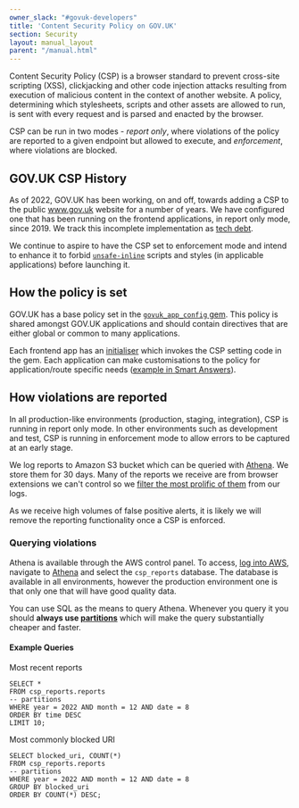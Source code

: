 ```yaml
---
owner_slack: "#govuk-developers"
title: 'Content Security Policy on GOV.UK'
section: Security
layout: manual_layout
parent: "/manual.html"
---
```


Content Security Policy (CSP) is a browser standard to prevent cross-site scripting (XSS), clickjacking and other code
injection attacks resulting from execution of malicious content in the context of another website. A policy, determining
which stylesheets, scripts and other assets are allowed to run, is sent with every request and is parsed and enacted by
the browser.

CSP can be run in two modes - *report only*, where violations of the policy are reported to a given endpoint but
allowed to execute, and *enforcement*, where violations are blocked.

## GOV.UK CSP History

As of 2022, GOV.UK has been working, on and off, towards adding a CSP to the public www.gov.uk website for a number of
years. We have configured one that has been running on the frontend applications, in report only mode, since 2019.
We track this incomplete implementation as [tech debt](https://trello.com/c/lxxx5XLZ/178-govuk-has-a-half-implemented-content-security-policy-csp).

We continue to aspire to have the CSP set to enforcement mode and intend to enhance it to forbid [`unsafe-inline`][unsafe-inline]
scripts and styles (in applicable applications) before launching it.

[unsafe-inline]: https://content-security-policy.com/unsafe-inline/

## How the policy is set

GOV.UK has a base policy set in the [`govuk_app_config` gem][govuk_csp]. This policy is shared amongst GOV.UK
applications and should contain directives that are either global or common to many applications.

Each frontend app has an [initialiser](https://github.com/alphagov/government-frontend/blob/main/config/initializers/csp.rb)
which invokes the CSP setting code in the gem. Each application can make customisations to the policy for
application/route specific needs ([example in Smart Answers](https://github.com/alphagov/smart-answers/blob/1a2ff1d9f430afcc7435ac9775cc44de6b0a98f1/app/controllers/smart_answers_controller.rb#L8-L12)).

[govuk_csp]: https://github.com/alphagov/govuk_app_config/blob/main/lib/govuk_app_config/govuk_content_security_policy.rb

## How violations are reported

In all production-like environments (production, staging, integration), CSP is running in report only mode. In other
environments such as development and test, CSP is running in enforcement mode to allow errors to be captured
at an early stage.

We log reports to Amazon S3 bucket which can be queried with [Athena](https://aws.amazon.com/athena/). We store them
for 30 days. Many of the reports we receive are from browser extensions we can't control so we
[filter the most prolific of them][lambda] from our logs.

As we receive high volumes of false positive alerts, it is likely we will remove the reporting functionality once
a CSP is enforced.

[lambda]: https://github.com/alphagov/govuk-aws/blob/main/terraform/lambda/CspReportsToFirehose/index.mjs

### Querying violations

Athena is available through the AWS control panel. To access, [log into AWS](/manual/get-started.html#sign-in-to-aws),
navigate to [Athena](https://eu-west-1.console.aws.amazon.com/athena/home?region=eu-west-1#/query-editor) and select
the `csp_reports` database. The database is available in all environments, however the production environment one is
that only one that will have good quality data.

You can use SQL as the means to query Athena. Whenever you query it you should **always use
[partitions](https://docs.aws.amazon.com/athena/latest/ug/partitions.html)** which will make the query
substantially cheaper and faster.

#### Example Queries

Most recent reports

```
SELECT *
FROM csp_reports.reports
-- partitions
WHERE year = 2022 AND month = 12 AND date = 8
ORDER BY time DESC
LIMIT 10;
```

Most commonly blocked URI

```
SELECT blocked_uri, COUNT(*)
FROM csp_reports.reports
-- partitions
WHERE year = 2022 AND month = 12 AND date = 8
GROUP BY blocked_uri
ORDER BY COUNT(*) DESC;
```
